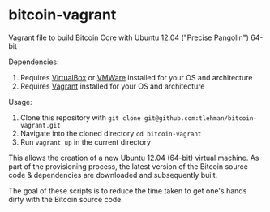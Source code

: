 bitcoin-vagrant
===============

Vagrant file to build Bitcoin Core with Ubuntu 12.04 ("Precise Pangolin") 64-bit

Dependencies:

1. Requires [VirtualBox](https://www.virtualbox.org/) or [VMWare](http://www.vmware.com/) installed for your OS and architecture
2. Requires [Vagrant](http://www.vagrantup.com/) installed for your OS and architecture

Usage:

1. Clone this repository with ```git clone git@github.com:tlehman/bitcoin-vagrant.git```
2. Navigate into the cloned directory ```cd bitcoin-vagrant```
3. Run ```vagrant up``` in the current directory 

This allows the creation of a new Ubuntu 12.04 (64-bit) virtual machine. As part of the provisioning process, the latest version of the Bitcoin source code & dependencies are downloaded and subsequently built.

The goal of these scripts is to reduce the time taken to get one's hands dirty with the Bitcoin source code.

